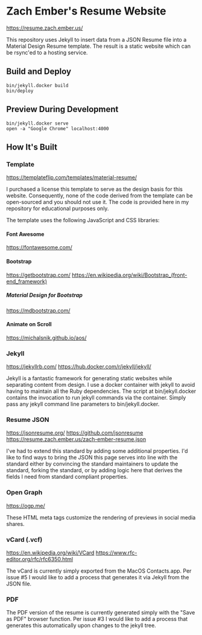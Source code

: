# Zach Ember's Resume Website

https://resume.zach.ember.us/

This repository uses Jekyll to insert data from a JSON Resume file
into a Material Design Resume template. The result is a static website
which can be rsync'ed to a hosting service.

## Build and Deploy
```
bin/jekyll.docker build
bin/deploy
```

## Preview During Development
```
bin/jekyll.docker serve
open -a "Google Chrome" localhost:4000
```

## How It's Built

### Template

https://templateflip.com/templates/material-resume/

I purchased a license this template to serve as the design basis for
this website. Consequently, none of the code derived from the template
can be open-sourced and you should not use it. The code is provided
here in my repository for educational purposes only.

The template uses the following JavaScript and CSS libraries: 

#### Font Awesome

https://fontawesome.com/

#### Bootstrap

https://getbootstrap.com/
https://en.wikipedia.org/wiki/Bootstrap_(front-end_framework)

##### Material Design for Bootstrap

https://mdbootstrap.com/

#### Animate on Scroll

https://michalsnik.github.io/aos/

### Jekyll

https://jekyllrb.com/
https://hub.docker.com/r/jekyll/jekyll/

Jekyll is a fantastic framework for generating static websites while
separating content from design. I use a docker container with jekyll
to avoid having to maintain all the Ruby dependencies. The script at
bin/jekyll.docker contains the invocation to run jekyll commands via
the container. Simply pass any jekyll command line parameters to
bin/jekyll.docker.

### Resume JSON

https://jsonresume.org/
https://github.com/jsonresume
https://resume.zach.ember.us/zach-ember-resume.json

I've had to extend this standard by adding some additional
properties. I'd like to find ways to bring the JSON this page serves
into line with the standard either by convincing the standard
maintainers to update the standard, forking the standard, or by adding
logic here that derives the fields I need from standard compliant
properties.

### Open Graph

https://ogp.me/

These HTML meta tags customize the rendering of previews in social media shares. 

### vCard (.vcf)

https://en.wikipedia.org/wiki/VCard
https://www.rfc-editor.org/rfc/rfc6350.html

The vCard is currently simply exported from the MacOS
Contacts.app. Per issue #5 I would like to add a process that
generates it via Jekyll from the JSON file.

### PDF

The PDF version of the resume is currently generated simply with the
"Save as PDF" browser function. Per issue #3 I would like to add a
process that generates this automatically upon changes to the jekyll
tree.



